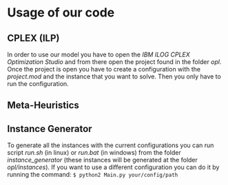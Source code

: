 # Usage of our code
## CPLEX (ILP)
In order to use our model you have to open the _IBM ILOG CPLEX Optimization Studio_ and from there open the project found in the folder _opl_.
Once the project is open you have to create a configuration with the _project.mod_ and the instance that you want to solve. Then you only have to run the configuration.
## Meta-Heuristics
## Instance Generator
To generate all the instances with the current configurations you can run script _run.sh_ (in linux) or _run.bat_ (in windows) from the folder *instance_generator* (these instances will be generated at the folder _opl/instances_). If you want to use a different configuration you can do it by running the command:
`$ python2 Main.py your/config/path`
